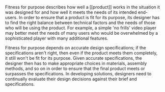 Fitness for purpose describes how well a [[product]] works in the situation it was designed for and how well it meets the needs of its intended end-users. In order to ensure that a product is fit for its purpose, its designer has to find the right balance between technical factors and the needs of those who will be using the product. For example, a simple 'no frills' video player may better meet the needs of many users who would be overwhelmed by a sophisticated player with many additional features.

Fitness for purpose depends on accurate design specifications; if the specifications aren't right, then even if the product meets them completely, it still won't be fit for its purpose. Given accurate specifications, the designer then has to make appropriate choices in materials, assembly methods, and so on in order to ensure that the final product meets or surpasses the specifications. In developing solutions, designers need to continually evaluate their design decisions against their brief and specifications.